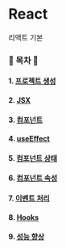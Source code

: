 # React

리액트 기본

### :book: 목차 :book:

#### 1. [프로젝트 생성](./01%20%ED%94%84%EB%A1%9C%EC%A0%9D%ED%8A%B8%20%EC%83%9D%EC%84%B1.md)

#### 2. [JSX](./02%20JSX.md)

#### 3. [컴포넌트](./03%20%EC%BB%B4%ED%8F%AC%EB%84%8C%ED%8A%B8.md)

#### 4. [useEffect](./04%20useEffect.md)

#### 5. [컴포넌트 상태](./05%20%EC%BB%B4%ED%8F%AC%EB%84%8C%ED%8A%B8%20%EC%83%81%ED%83%9C.md)

#### 6. [컴포넌트 속성](./06%20%EC%BB%B4%ED%8F%AC%EB%84%8C%ED%8A%B8%20%EC%86%8D%EC%84%B1.md)

#### 7. [이벤트 처리](./07%20%EC%9D%B4%EB%B2%A4%ED%8A%B8%20%EC%B2%98%EB%A6%AC.md)

#### 8. [Hooks](./08%20Hooks.md)

#### 9. [성능 향상](./09%20%EC%84%B1%EB%8A%A5%20%ED%96%A5%EC%83%81.md)
